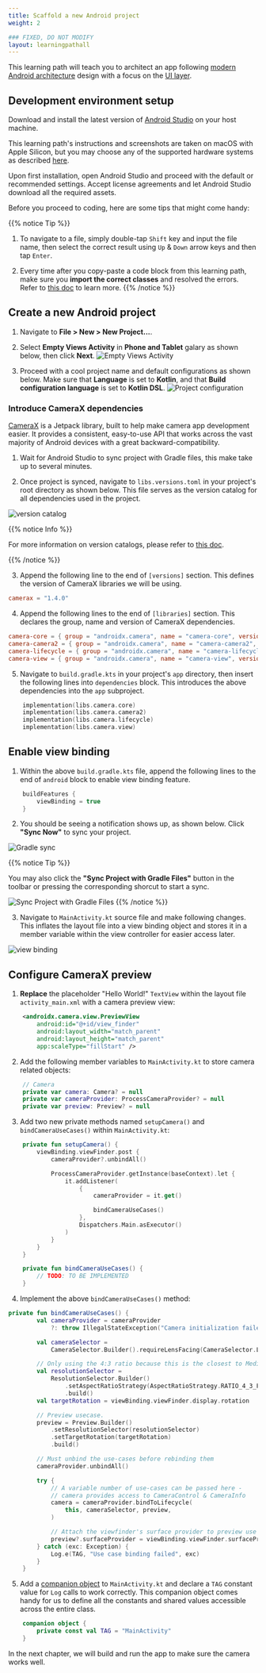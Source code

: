 ```yaml
---
title: Scaffold a new Android project
weight: 2

### FIXED, DO NOT MODIFY
layout: learningpathall
---
```


This learning path will teach you to architect an app following [modern Android architecture](https://developer.android.com/courses/pathways/android-architecture) design with a focus on the [UI layer](https://developer.android.com/topic/architecture/ui-layer).

## Development environment setup

Download and install the latest version of [Android Studio](https://developer.android.com/studio/) on your host machine.

This learning path's instructions and screenshots are taken on macOS with Apple Silicon, but you may choose any of the supported hardware systems as described [here](https://developer.android.com/studio/install).

Upon first installation, open Android Studio and proceed with the default or recommended settings. Accept license agreements and let Android Studio download all the required assets.

Before you proceed to coding, here are some tips that might come handy:

{{% notice Tip %}}
1. To navigate to a file, simply double-tap `Shift` key and input the file name, then select the correct result using `Up` & `Down` arrow keys and then tap `Enter`.

2. Every time after you copy-paste a code block from this learning path, make sure you **import the correct classes** and resolved the errors. Refer to [this doc](https://www.jetbrains.com/help/idea/creating-and-optimizing-imports.html) to learn more.
{{% /notice %}}

## Create a new Android project

1. Navigate to **File > New > New Project...**.

2. Select **Empty Views Activity** in **Phone and Tablet** galary as shown below, then click **Next**.
![Empty Views Activity](images/2/empty%20project.png)

3. Proceed with a cool project name and default configurations as shown below. Make sure that **Language** is set to **Kotlin**, and that **Build configuration language** is set to **Kotlin DSL**.
![Project configuration](images/2/project%20config.png)

### Introduce CameraX dependencies

[CameraX](https://developer.android.com/media/camera/camerax) is a Jetpack library, built to help make camera app development easier. It provides a consistent, easy-to-use API that works across the vast majority of Android devices with a great backward-compatibility.

1. Wait for Android Studio to sync project with Gradle files, this make take up to several minutes.

2. Once project is synced, navigate to `libs.versions.toml` in your project's root directory as shown below. This file serves as the version catalog for all dependencies used in the project.

![version catalog](images/2/dependency%20version%20catalog.png)

{{% notice Info %}}

For more information on version catalogs, please refer to [this doc](https://developer.android.com/build/migrate-to-catalogs).

{{% /notice %}}

3. Append the following line to the end of `[versions]` section. This defines the version of CameraX libraries we will be using.
```toml
camerax = "1.4.0"
```

4. Append the following lines to the end of `[libraries]` section. This declares the group, name and version of CameraX dependencies.

```toml
camera-core = { group = "androidx.camera", name = "camera-core", version.ref = "camerax" }
camera-camera2 = { group = "androidx.camera", name = "camera-camera2", version.ref = "camerax" }
camera-lifecycle = { group = "androidx.camera", name = "camera-lifecycle", version.ref = "camerax" }
camera-view = { group = "androidx.camera", name = "camera-view", version.ref = "camerax" }
```

5. Navigate to `build.gradle.kts` in your project's `app` directory, then insert the following lines into `dependencies` block. This introduces the above dependencies into the `app` subproject.

```kotlin
    implementation(libs.camera.core)
    implementation(libs.camera.camera2)
    implementation(libs.camera.lifecycle)
    implementation(libs.camera.view)
```

## Enable view binding

1. Within the above `build.gradle.kts` file, append the following lines to the end of `android` block to enable view binding feature.

```kotlin
    buildFeatures {
        viewBinding = true
    }
```

2. You should be seeing a notification shows up, as shown below. Click **"Sync Now"** to sync your project.

![Gradle sync](images/2/gradle%20sync.png)

{{% notice Tip %}}

You may also click the __"Sync Project with Gradle Files"__ button in the toolbar or pressing the corresponding shorcut to start a sync.

![Sync Project with Gradle Files](images/2/sync%20project%20with%20gradle%20files.png)
{{% /notice %}}

3. Navigate to `MainActivity.kt` source file and make following changes. This inflates the layout file into a view binding object and stores it in a member variable within the view controller for easier access later.

![view binding](images/2/view%20binding.png)

## Configure CameraX preview

1. **Replace** the placeholder "Hello World!" `TextView` within the layout file `activity_main.xml` with a camera preview view:

```xml
    <androidx.camera.view.PreviewView
        android:id="@+id/view_finder"
        android:layout_width="match_parent"
        android:layout_height="match_parent"
        app:scaleType="fillStart" />
```


2. Add the following member variables to `MainActivity.kt` to store camera related objects:

```kotlin
    // Camera
    private var camera: Camera? = null
    private var cameraProvider: ProcessCameraProvider? = null
    private var preview: Preview? = null
```

3. Add two new private methods named `setupCamera()` and `bindCameraUseCases()` within `MainActivity.kt`:

```kotlin
    private fun setupCamera() {
        viewBinding.viewFinder.post {
            cameraProvider?.unbindAll()

            ProcessCameraProvider.getInstance(baseContext).let {
                it.addListener(
                    {
                        cameraProvider = it.get()

                        bindCameraUseCases()
                    },
                    Dispatchers.Main.asExecutor()
                )
            }
        }
    }

    private fun bindCameraUseCases() {
        // TODO: TO BE IMPLEMENTED
    }
```

4. Implement the above `bindCameraUseCases()` method:

```kotlin
private fun bindCameraUseCases() {
        val cameraProvider = cameraProvider
            ?: throw IllegalStateException("Camera initialization failed.")

        val cameraSelector =
            CameraSelector.Builder().requireLensFacing(CameraSelector.LENS_FACING_FRONT).build()

        // Only using the 4:3 ratio because this is the closest to MediaPipe models
        val resolutionSelector =
            ResolutionSelector.Builder()
                .setAspectRatioStrategy(AspectRatioStrategy.RATIO_4_3_FALLBACK_AUTO_STRATEGY)
                .build()
        val targetRotation = viewBinding.viewFinder.display.rotation

        // Preview usecase.
        preview = Preview.Builder()
            .setResolutionSelector(resolutionSelector)
            .setTargetRotation(targetRotation)
            .build()

        // Must unbind the use-cases before rebinding them
        cameraProvider.unbindAll()

        try {
            // A variable number of use-cases can be passed here -
            // camera provides access to CameraControl & CameraInfo
            camera = cameraProvider.bindToLifecycle(
                this, cameraSelector, preview,
            )

            // Attach the viewfinder's surface provider to preview use case
            preview?.surfaceProvider = viewBinding.viewFinder.surfaceProvider
        } catch (exc: Exception) {
            Log.e(TAG, "Use case binding failed", exc)
        }
    }
```

5. Add a [companion object](https://kotlinlang.org/docs/object-declarations.html#companion-objects) to `MainActivity.kt` and declare a `TAG` constant value for `Log` calls to work correctly. This companion object comes handy for us to define all the constants and shared values accessible across the entire class.

```kotlin
    companion object {
        private const val TAG = "MainActivity"
    }
```

In the next chapter, we will build and run the app to make sure the camera works well.
